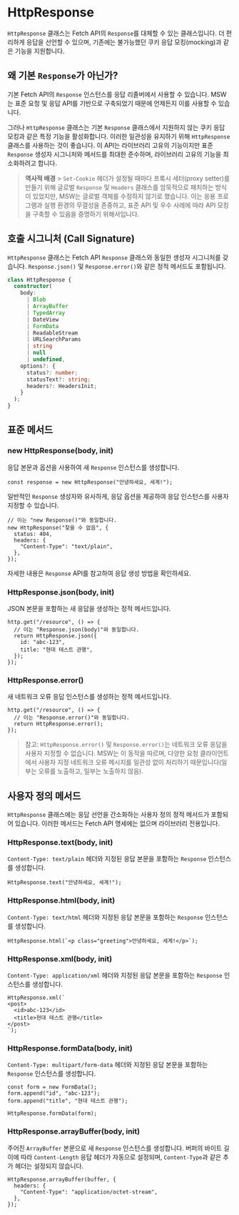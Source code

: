 # HttpResponse

`HttpResponse` 클래스는 Fetch API의 `Response`를 대체할 수 있는 클래스입니다. 더 편리하게 응답을 선언할 수 있으며, 기존에는 불가능했던 쿠키 응답 모킹(mocking)과 같은 기능을 지원합니다.

## **왜 기본 `Response`가 아닌가?**

기본 Fetch API의 `Response` 인스턴스를 응답 리졸버에서 사용할 수 있습니다. MSW는 표준 요청 및 응답 API를 기반으로 구축되었기 때문에 언제든지 이를 사용할 수 있습니다.

그러나 `HttpResponse` 클래스는 기본 `Response` 클래스에서 지원하지 않는 쿠키 응답 모킹과 같은 특정 기능을 활성화합니다. 이러한 일관성을 유지하기 위해 `HttpResponse` 클래스를 사용하는 것이 좋습니다. 이 API는 라이브러리 고유의 기능이지만 표준 `Response` 생성자 시그니처와 메서드를 최대한 준수하며, 라이브러리 고유의 기능을 최소화하려고 합니다.

> **역사적 배경** > `Set-Cookie` 헤더가 설정될 때마다 프록시 세터(proxy setter)를 만들기 위해 글로벌 `Response` 및 `Headers` 클래스를 암묵적으로 패치하는 방식이 있었지만, MSW는 글로벌 객체를 수정하지 않기로 했습니다. 이는 응용 프로그램과 실행 환경의 무결성을 존중하고, 표준 API 및 우수 사례에 따라 API 모킹을 구축할 수 있음을 증명하기 위해서입니다.

## **호출 시그니처 (Call Signature)**

`HttpResponse` 클래스는 Fetch API `Response` 클래스와 동일한 생성자 시그니처를 갖습니다. `Response.json()` 및 `Response.error()`와 같은 정적 메서드도 포함됩니다.

```typescript
class HttpResponse {
  constructor(
    body:
      | Blob
      | ArrayBuffer
      | TypedArray
      | DateView
      | FormData
      | ReadableStream
      | URLSearchParams
      | string
      | null
      | undefined,
    options?: {
      status?: number;
      statusText?: string;
      headers?: HeadersInit;
    }
  );
}
```

## 표준 메서드

### new HttpResponse(body, init)

응답 본문과 옵션을 사용하여 새 `Response` 인스턴스를 생성합니다.

```tsx
const response = new HttpResponse("안녕하세요, 세계!");
```

일반적인 `Response` 생성자와 유사하게, 응답 옵션을 제공하여 응답 인스턴스를 사용자 지정할 수 있습니다.

```tsx
// 이는 "new Response()"와 동일합니다.
new HttpResponse("찾을 수 없음", {
  status: 404,
  headers: {
    "Content-Type": "text/plain",
  },
});
```

자세한 내용은 `Response` API를 참고하여 응답 생성 방법을 확인하세요.

### HttpResponse.json(body, init)

JSON 본문을 포함하는 새 응답을 생성하는 정적 메서드입니다.

```tsx
http.get("/resource", () => {
  // 이는 "Response.json(body)"와 동일합니다.
  return HttpResponse.json({
    id: "abc-123",
    title: "현대 테스트 관행",
  });
});
```

### HttpResponse.error()

새 네트워크 오류 응답 인스턴스를 생성하는 정적 메서드입니다.

```tsx
http.get("/resource", () => {
  // 이는 "Response.error()"와 동일합니다.
  return HttpResponse.error();
});
```

> 참고: `HttpResponse.error()` 및 `Response.error()`는 네트워크 오류 응답을 사용자 지정할 수 없습니다. MSW는 이 동작을 따르며, 다양한 요청 클라이언트에서 사용자 지정 네트워크 오류 메시지를 일관성 없이 처리하기 때문입니다(일부는 오류를 노출하고, 일부는 노출하지 않음).

## 사용자 정의 메서드

`HttpResponse` 클래스에는 응답 선언을 간소화하는 사용자 정의 정적 메서드가 포함되어 있습니다. 이러한 메서드는 Fetch API 명세에는 없으며 라이브러리 전용입니다.

### HttpResponse.text(body, init)

`Content-Type: text/plain` 헤더와 지정된 응답 본문을 포함하는 `Response` 인스턴스를 생성합니다.

```tsx
HttpResponse.text("안녕하세요, 세계!");
```

### HttpResponse.html(body, init)

`Content-Type: text/html` 헤더와 지정된 응답 본문을 포함하는 `Response` 인스턴스를 생성합니다.

```tsx
HttpResponse.html(`<p class="greeting">안녕하세요, 세계!</p>`);
```

### HttpResponse.xml(body, init)

`Content-Type: application/xml` 헤더와 지정된 응답 본문을 포함하는 `Response` 인스턴스를 생성합니다.

```tsx
HttpResponse.xml(`
<post>
  <id>abc-123</id>
  <title>현대 테스트 관행</title>
</post>
`);
```

### HttpResponse.formData(body, init)

`Content-Type: multipart/form-data` 헤더와 지정된 응답 본문을 포함하는 `Response` 인스턴스를 생성합니다.

```tsx
const form = new FormData();
form.append("id", "abc-123");
form.append("title", "현대 테스트 관행");

HttpResponse.formData(form);
```

### HttpResponse.arrayBuffer(body, init)

주어진 `ArrayBuffer` 본문으로 새 `Response` 인스턴스를 생성합니다. 버퍼의 바이트 길이에 따라 `Content-Length` 응답 헤더가 자동으로 설정되며, `Content-Type`과 같은 추가 헤더는 설정되지 않습니다.

```tsx
HttpResponse.arrayBuffer(buffer, {
  headers: {
    "Content-Type": "application/octet-stream",
  },
});
```
